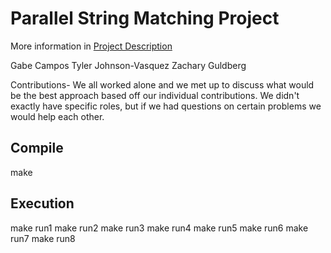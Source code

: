 # Parallel String Matching Project
More information in [Project Description](PA2.pdf)

Gabe Campos
Tyler Johnson-Vasquez
Zachary Guldberg

Contributions-
We all worked alone and we met up to discuss what would be the best approach based off 
our individual contributions. We didn't exactly have specific roles, but if we had questions
on certain problems we would help each other.

## Compile
make

## Execution
make run1
make run2
make run3
make run4
make run5
make run6
make run7
make run8
